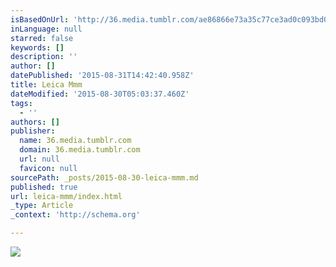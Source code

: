 ```yaml
---
isBasedOnUrl: 'http://36.media.tumblr.com/ae86866e73a35c77ce3ad0c093bd037f/tumblr_ntcnnkrjZB1qew4muo1_1280.jpg'
inLanguage: null
starred: false
keywords: []
description: ''
author: []
datePublished: '2015-08-31T14:42:40.958Z'
title: Leica Mmm
dateModified: '2015-08-30T05:03:37.460Z'
tags:
  - ''
authors: []
publisher:
  name: 36.media.tumblr.com
  domain: 36.media.tumblr.com
  url: null
  favicon: null
sourcePath: _posts/2015-08-30-leica-mmm.md
published: true
url: leica-mmm/index.html
_type: Article
_context: 'http://schema.org'

---
```

![](http://36.media.tumblr.com/ae86866e73a35c77ce3ad0c093bd037f/tumblr_ntcnnkrjZB1qew4muo1_1280.jpg)